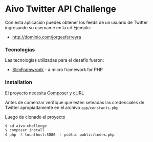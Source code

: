 # Aivo Twitter API Challenge

Con esta aplicación puedes obtener los feeds de un usuario de Twitter ingresando su username en la url
Ejemplo:
  - http://dominio.com/jorgeeferreyra

### Tecnologías

Las tecnologías utilizadas para el desafío fueron:

* [SlimFramwrodk](http://www.slimframework.com/) - a micro framework for PHP

### Installation

El proyecto necesita [Composer](https://getcomposer.org/) y [cURL](https://curl.haxx.se/)

Antes de comenzar verifique que estén seteadas las credenciales de Twitter apropiadamente en el archivo `app/constants.php`

Luego de clonado el proyecto

```sh
$ cd aivo-challenge
$ composer install
$ php -S localhost:8080 -t public public/index.php
```
